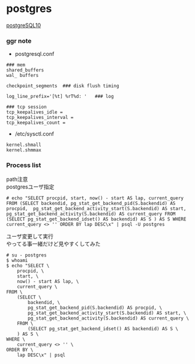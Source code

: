 # postgres

[postgreSQL10](https://employment.en-japan.com/engineerhub/entry/2017/12/27/110000)

### ggr note
- postgresql.conf  

```
### mem
shared_buffers
wal_ buffers

checkpoint_segments  ### disk flush timing

log_line_prefix='[%t] %rT%d: '   ### log

### tcp session
tcp_keepalives_idle =
tcp_keepalives_interval =
tcp_keepalives_count =
```

- /etc/sysctl.conf

```
kernel.shmall
kernel.shmmax
```

### Process list
path注意  
postgresユーザ指定

```
# echo "SELECT procpid, start, now() - start AS lap, current_query FROM (SELECT backendid, pg_stat_get_backend_pid(S.backendid) AS procpid,  pg_stat_get_backend_activity_start(S.backendid) AS start, pg_stat_get_backend_activity(S.backendid) AS current_query FROM (SELECT pg_stat_get_backend_idset() AS backendid) AS S ) AS S WHERE current_query <> '' ORDER BY lap DESC\x" | psql -U postgres
```

ユーザ変更して実行  
やってる事一緒だけど見やすくしてみた

```
# su - postgres
$ whoami
$ echo "SELECT \
    procpid, \
    start, \
    now() - start AS lap, \
    current_query \
FROM \
    (SELECT \
        backendid, \
        pg_stat_get_backend_pid(S.backendid) AS procpid, \
        pg_stat_get_backend_activity_start(S.backendid) AS start, \
        pg_stat_get_backend_activity(S.backendid) AS current_query \
    FROM \
        (SELECT pg_stat_get_backend_idset() AS backendid) AS S \
    ) AS S \
WHERE \
    current_query <> '' \
ORDER BY \
    lap DESC\x" | psql
```
